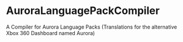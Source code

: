 AuroraLanguagePackCompiler
==========================

A Compiler for Aurora Language Packs (Translations for the alternative Xbox 360 Dashboard named Aurora)
